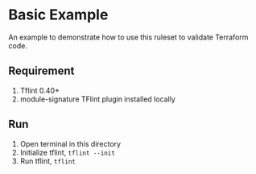# Basic Example

An example to demonstrate how to use this ruleset to validate Terraform code.

## Requirement

1. Tflint 0.40+
1. module-signature TFlint plugin installed locally

## Run

1. Open terminal in this directory
1. Initialize tflint, `tflint --init`
1. Run tflint, `tflint`
